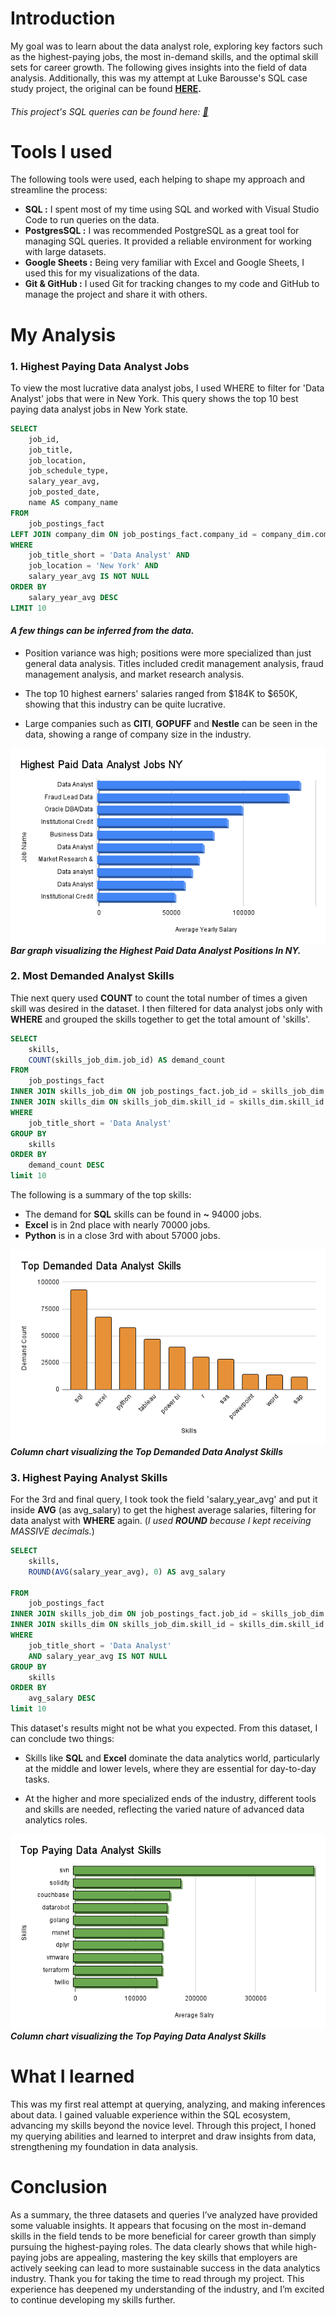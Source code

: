 # Introduction

 My goal was to learn about the data analyst role, exploring key factors such as the highest-paying jobs, the most in-demand skills, and the optimal skill sets for career growth. The following gives insights into the field of data analysis.
 Additionally, this was my attempt at Luke Barousse's SQL case study project, the original can be found **[HERE](https://github.com/lukebarousse/SQL_Project_Data_Job_Analysis).**
###### _This project's SQL queries can be found here:_ [🔴](/project_sql) 
# Tools I used
The following tools were used, each helping to shape my approach and streamline the process:

- **SQL :** I spent most of my time using SQL and worked with Visual Studio Code to run queries on the data.
- **PostgresSQL :** I was recommended PostgreSQL as a great tool for managing SQL queries. It provided a reliable environment for working with large datasets.
- **Google Sheets :** Being very familiar with Excel and Google Sheets, I used this for my visualizations of the data.
- **Git & GitHub :** I used Git for tracking changes to my code and GitHub to manage the project and share it with others.
 
# My Analysis

### 1. Highest Paying Data Analyst Jobs
To view the most lucrative data analyst jobs, I used WHERE to filter for 'Data Analyst' jobs that were in New York. This query shows the top 10 best paying data analyst jobs in New York state.

```SQL
SELECT
    job_id,
    job_title,
    job_location,
    job_schedule_type,
    salary_year_avg,
    job_posted_date,
    name AS company_name
FROM
    job_postings_fact
LEFT JOIN company_dim ON job_postings_fact.company_id = company_dim.company_id
WHERE
    job_title_short = 'Data Analyst' AND 
    job_location = 'New York' AND 
    salary_year_avg IS NOT NULL
ORDER BY
    salary_year_avg DESC
LIMIT 10
``` 
#### **_A few things can be inferred from the data._**

- Position variance was high; positions were more specialized than just general data analysis. Titles included credit management analysis, fraud management analysis, and market research analysis.

- The top 10 highest earners' salaries ranged from $184K to $650K, showing that this industry can be quite lucrative.

- Large companies such as **CITI**, **GOPUFF** and **Nestle** can be seen in the data, showing a range of company size in the industry.


![Highest Pair Data Analyst Jobs Results](/Assets/Highest%20Paid%20Data%20Analyst%20Jobs%20NY.png) <br>
**_Bar graph visualizing the Highest Paid Data Analyst Positions In NY._**


### 2. Most Demanded Analyst Skills
Thie next query used **COUNT** to count the total number of times a given skill was desired in the dataset. I then filtered for data analyst jobs only with **WHERE** and grouped the skills together to get the total amount of 'skills'.

```SQL
SELECT  
    skills,
    COUNT(skills_job_dim.job_id) AS demand_count
FROM 
    job_postings_fact
INNER JOIN skills_job_dim ON job_postings_fact.job_id = skills_job_dim.job_id
INNER JOIN skills_dim ON skills_job_dim.skill_id = skills_dim.skill_id
WHERE
    job_title_short = 'Data Analyst'
GROUP BY
    skills
ORDER BY
    demand_count DESC
limit 10
```
The following is a summary of the top skills:
- The demand for **SQL** skills can be found in **~** 94000 jobs.
- **Excel** is in 2nd place with nearly 70000 jobs.
- **Python** is in a close 3rd with about 57000 jobs.

![Top Demanded Data Analyst Skills](/Assets/Top%20Demanded%20Data%20Analyst%20Skills.png) <br>
**_Column chart visualizing the Top Demanded Data Analyst Skills_**

### 3. Highest Paying Analyst Skills

For the 3rd and final query, I took took the field 'salary_year_avg' and put it inside **AVG** (as avg_salary) to get the highest average salaries, filtering for data analyst with **WHERE** again. (_I used **ROUND** because I kept receiving MASSIVE decimals._)

```SQL
SELECT  
    skills,
    ROUND(AVG(salary_year_avg), 0) AS avg_salary

FROM 
    job_postings_fact
INNER JOIN skills_job_dim ON job_postings_fact.job_id = skills_job_dim.job_id
INNER JOIN skills_dim ON skills_job_dim.skill_id = skills_dim.skill_id
WHERE
    job_title_short = 'Data Analyst'
    AND salary_year_avg IS NOT NULL
GROUP BY
    skills
ORDER BY
    avg_salary DESC
limit 10
```
This dataset's results might not be what you expected. From this dataset, I can conclude two things:

- Skills like **SQL** and **Excel** dominate the data analytics world, particularly at the middle and lower levels, where they are essential for day-to-day tasks.

- At the higher and more specialized ends of the industry, different tools and skills are needed, reflecting the varied nature of advanced data analytics roles.


![Top Paid Data Analyst Skills](/Assets/Top%20Paying%20Data%20Analyst%20Skills.png) <br>
**_Column chart visualizing the Top Paying Data Analyst Skills_**
# What I learned
This was my first real attempt at querying, analyzing, and making inferences about data. I gained valuable experience within the SQL ecosystem, advancing my skills beyond the novice level. Through this project, I honed my querying abilities and learned to interpret and draw insights from data, strengthening my foundation in data analysis. 

# Conclusion
As a summary, the three datasets and queries I’ve analyzed have provided some valuable insights. It appears that focusing on the most in-demand skills in the field tends to be more beneficial for career growth than simply pursuing the highest-paying roles. The data clearly shows that while high-paying jobs are appealing, mastering the key skills that employers are actively seeking can lead to more sustainable success in the data analytics industry. Thank you for taking the time to read through my project. This experience has deepened my understanding of the industry, and I’m excited to continue developing my skills further.
